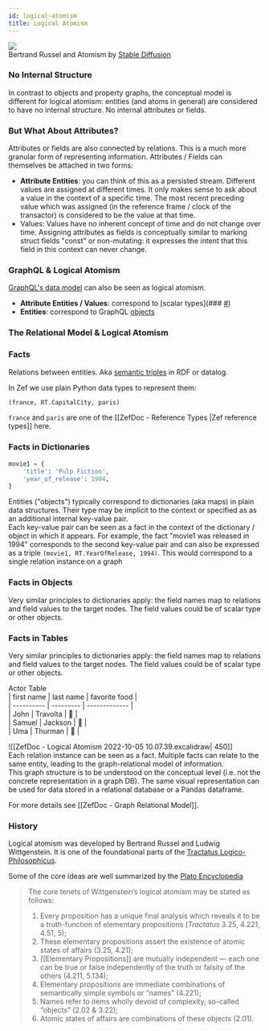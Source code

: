 ```yaml
---
id: logical-atomism
title: Logical Atomism
---
```


  
![](5238eec396136f9d3bf719816537757c49f32882661828f6331b4d86f1521560.png)  
Bertrand Russel and Atomism by [Stable Diffusion](https://github.com/CompVis/stable-diffusion)  
  
### No Internal Structure  
In contrast to objects and property graphs, the conceptual model is different for logical atomism: entities (and atoms in general) are considered to have no internal structure. No internal attributes or fields.  
  
  
### But What About Attributes?  
Attributes or fields are also connected by relations. This is a much more granular form of representing information. Attributes / Fields can themselves be attached in two forms:  
- **Attribute Entities**: you can think of this as a persisted stream. Different values are assigned at different times. It only makes sense to ask about a value in the context of a specific time. The most recent preceding value which was assigned (in the reference frame / clock of the transactor) is considered to be the value at that time.  
- Values: Values have no inherent concept of time and do not change over time. Assigning attributes as fields is conceptually similar to marking struct fields "const" or non-mutating: it expresses the intent that this field in this context can never change.  
  
  
  
### GraphQL & Logical Atomism  
[GraphQL's data model](https://graphql.org/learn/schema/) can also be seen as logical atomism.  
- **Attribute Entities / Values**: correspond to [scalar types](### [#](https://graphql.org/learn/schema/#scalar-types))  
- **Entities**: correspond to GraphQL [objects](https://graphql.org/learn/schema/#object-types-and-fields)  
  
  
  
### The Relational Model & Logical Atomism  
  
  
  
### Facts  
Relations between entities. Aka [semantic triples](https://en.wikipedia.org/wiki/Semantic_triple) in RDF or datalog.  
  
In Zef we use plain Python data types to represent them:  
```python  
(france, RT.CapitalCity, paris)  
```  
`france` and `paris` are one of the [[ZefDoc - Reference Types |Zef reference types]] here.  
  
  
### Facts in Dictionaries  
```python  
movie1 = {  
	'title': 'Pulp Fiction',  
	'year_of_release': 1994,  
}  
```  
Entities ("objects") typically correspond to dictionaries (aka maps) in plain data structures. Their type may be implicit to the context or specified as as an additional internal key-value pair.  
Each key-value pair can be seen as a fact in the context of the dictionary / object in which it appears. For example, the fact "movie1 was released in 1994" corresponds to the second key-value pair and can also be expressed as a triple `(movie1, RT.YearOfRelease, 1994)`. This would correspond to a single relation instance on a graph  
  
  
### Facts in Objects  
Very similar principles to dictionaries apply: the field names map to relations and field values to the target nodes. The field values could be of scalar type or other objects.  
  
  
### Facts in Tables  
Very similar principles to dictionaries apply: the field names map to relations and field values to the target nodes. The field values could be of scalar type or other objects.  
  
Actor Table  
 | first name | last name | favorite food |  
 | ---------- | --------- | ------------- |  
 | John       | Travolta  | 🍕            |  
 | Samuel     | Jackson   | 🍔            |  
 | Uma        | Thurman   | 🥦            |  
  
  
![[ZefDoc - Logical Atomism 2022-10-05 10.07.39.excalidraw| 450]]  
Each relation instance can be seen as a fact. Multiple facts can relate to the same entity, leading to the graph-relational model of information.  
This graph structure is to be understood on the conceptual level (i.e. not the concrete representation in a graph DB). The same visual representation can be used for data stored in a relational database or a Pandas dataframe.  
  
For more details see [[ZefDoc - Graph Relational Model]].  
  
  
### History  
Logical atomism was developed by Bertrand Russel and Ludwig Wittgenstein. It is one of the foundational parts of the [Tractatus Logico-Philosophicus](https://www.wittgensteinproject.org/w/index.php?title=Tractatus_Logico-Philosophicus_(English)).  
  
Some of the core ideas are well summarized by the [Plato Encyclopedia](https://plato.stanford.edu/entries/wittgenstein-atomism/)  
> The core tenets of Wittgenstein’s logical atomism may be stated as follows:   
> 1.  Every proposition has a unique final analysis which reveals it to be a truth-function of elementary propositions (_Tractatus_ 3.25, 4.221, 4.51, 5);   
> 2. These elementary propositions assert the existence of atomic states of affairs (3.25, 4.21);   
> 3. [[Elementary Propositions]] are mutually independent — each one can be true or false independently of the truth or falsity of the others (4.211, 5.134);   
> 5. Elementary propositions are immediate combinations of semantically simple symbols or “names” (4.221);   
> 6. Names refer to items wholly devoid of complexity, so-called “objects” (2.02 & 3.22);  
> 7. Atomic states of affairs are combinations of these objects (2.01).  
  
  
  
